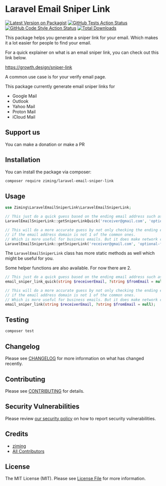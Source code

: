 # Laravel Email Sniper Link

[![Latest Version on Packagist](https://img.shields.io/packagist/v/ziming/laravel-email-sniper-link.svg?style=flat-square)](https://packagist.org/packages/ziming/laravel-email-sniper-link)
[![GitHub Tests Action Status](https://img.shields.io/github/actions/workflow/status/ziming/laravel-email-sniper-link/run-tests.yml?branch=main&label=tests&style=flat-square)](https://github.com/ziming/laravel-email-sniper-link/actions?query=workflow%3Arun-tests+branch%3Amain)
[![GitHub Code Style Action Status](https://img.shields.io/github/actions/workflow/status/ziming/laravel-email-sniper-link/fix-php-code-style-issues.yml?branch=main&label=code%20style&style=flat-square)](https://github.com/ziming/laravel-email-sniper-link/actions?query=workflow%3A"Fix+PHP+code+style+issues"+branch%3Amain)
[![Total Downloads](https://img.shields.io/packagist/dt/ziming/laravel-email-sniper-link.svg?style=flat-square)](https://packagist.org/packages/ziming/laravel-email-sniper-link)

This package helps you generate a sniper link for your email. Which makes it a lot easier for people to find your email.

For a quick explainer on what is an email sniper link, you can check out this link below.

https://growth.design/sniper-link

A common use case is for your verify email page.

This package currently generate email sniper links for
- Google Mail
- Outlook
- Yahoo Mail
- Proton Mail
- iCloud Mail

## Support us

You can make a donation or make a PR

## Installation

You can install the package via composer:

```bash
composer require ziming/laravel-email-sniper-link
```

## Usage

```php
use Ziming\LaravelEmailSniperLink\LaravelEmailSniperLink;

// This just do a quick guess based on the ending email address such as gmail.com, outlook.com, icloud.com etc.
LaravelEmailSniperLink::getSniperLinkQuick('receiver@gmail.com', 'optional-from-email-that-proton-mail-uses@gmail.com')

// This will do a more accurate guess by not only checking the ending email address but also the MX record of the email address
// if the email address domain is not 1 of the common ones.
// Which is more useful for business emails. But it does make network calls to fetch the MX records, so it is a little slower
LaravelEmailSniperLink::getSniperLink('receiver@gmail.com', 'optional-from-email@gmail.com')
```

The `LaravelEmailSniperLink` class has more static methods as well which might be useful for you.

Some helper functions are also available. For now there are 2. 

```php
// This just do a quick guess based on the ending email address such as gmail.com, outlook.com, icloud.com etc.
email_sniper_link_quick(string $receiverEmail, ?string $fromEmail = null);

// This will do a more accurate guess by not only checking the ending email address but also the MX record of the email address
// if the email address domain is not 1 of the common ones.
// Which is more useful for business emails. But it does make network calls to fetch the MX records, so it is a little slower
email_sniper_link(string $receiverEmail, ?string $fromEmail = null);

```

## Testing

```bash
composer test
```

## Changelog

Please see [CHANGELOG](CHANGELOG.md) for more information on what has changed recently.

## Contributing

Please see [CONTRIBUTING](CONTRIBUTING.md) for details.

## Security Vulnerabilities

Please review [our security policy](../../security/policy) on how to report security vulnerabilities.

## Credits

- [ziming](https://github.com/ziming)
- [All Contributors](../../contributors)

## License

The MIT License (MIT). Please see [License File](LICENSE.md) for more information.

